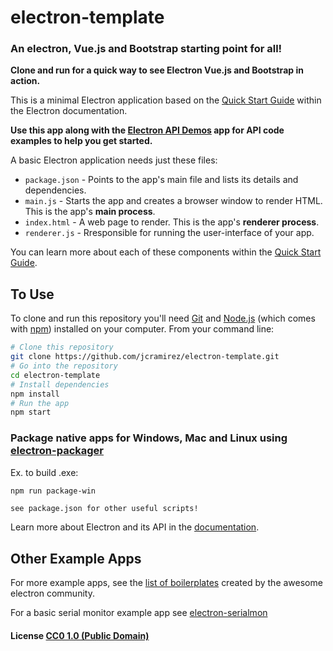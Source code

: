 # electron-template
### An electron, Vue.js and Bootstrap starting point for all!

**Clone and run for a quick way to see Electron Vue.js and Bootstrap in action.**

This is a minimal Electron application based on the [Quick Start Guide](http://electron.atom.io/docs/tutorial/quick-start) within the Electron documentation.

**Use this app along with the [Electron API Demos](http://electron.atom.io/#get-started) app for API code examples to help you get started.**

A basic Electron application needs just these files:

- `package.json` - Points to the app's main file and lists its details and dependencies.
- `main.js` - Starts the app and creates a browser window to render HTML. This is the app's **main process**.
- `index.html` - A web page to render. This is the app's **renderer process**.
- `renderer.js` - Rresponsible for running the user-interface of your app.

You can learn more about each of these components within the [Quick Start Guide](http://electron.atom.io/docs/tutorial/quick-start).

## To Use

To clone and run this repository you'll need [Git](https://git-scm.com) and [Node.js](https://nodejs.org/en/download/) (which comes with [npm](http://npmjs.com)) installed on your computer. From your command line:

```bash
# Clone this repository
git clone https://github.com/jcramirez/electron-template.git
# Go into the repository
cd electron-template
# Install dependencies
npm install
# Run the app
npm start
```

### Package native apps for Windows, Mac and Linux using [electron-packager](https://github.com/electron-userland/electron-packager)

Ex. to build .exe:
```bash
npm run package-win
```

`see package.json for other useful scripts!`

Learn more about Electron and its API in the [documentation](http://electron.atom.io/docs/).

## Other Example Apps

For more example apps, see the
[list of boilerplates](http://electron.atom.io/community/#boilerplates)
created by the awesome electron community.

For a basic serial monitor example app see [electron-serialmon](https://github.com/jcramirez/electron-serialmon)

#### License [CC0 1.0 (Public Domain)](LICENSE.md)
